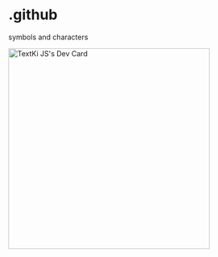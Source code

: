 # .github
symbols and characters



<a href="https://app.daily.dev/TextKi"><img src="https://api.daily.dev/devcards/714ecb9f89334794b70414a9ab01df4a.png?r=wat" width="400" alt="TextKi JS's Dev Card"/></a>
